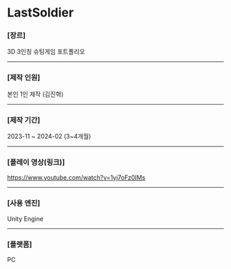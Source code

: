 # LastSoldier
### [장르]

3D 3인칭 슈팅게임 포트폴리오

-----------

### [제작 인원]

  본인 1인 제작 (김진혁)

-----------

### [제작 기간]

  2023-11 ~ 2024-02 (3~4개월)

-----------

### [플레이 영상(링크)]

https://www.youtube.com/watch?v=1yj7oFz0IMs

-----------

### [사용 엔진]

Unity Engine

-----------

### [플랫폼]

PC
